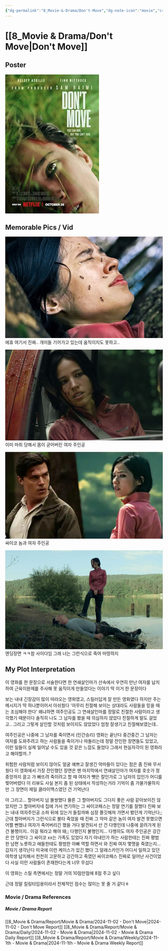 ```yaml
---
{"dg-permalink":"8_Movie-&-Drama/Don't-Move","dg-note-icon":"movie","created-date":"2024-11-02 6:56:12 pm","date":"2024-11-02","type":"movie","tags":["movie","entertainment"],"aliases":null,"poster":"https://m.media-amazon.com/images/M/MV5BZmFlMTMyMzQtNmI4NC00YTcyLTgwOGUtMzc4YjcyNDUyOGY3XkEyXkFqcGc@._V1_SX300.jpg","imdbId":"tt24807110","scoreImdb":"N/A","length":"92 min","genre":"Horror, Thriller","year":"2024","cast":"Kelsey Asbille, Finn Wittrock, Daniel Francis","director":"Brian Netto, Adam Schindler","plot":"It follows a seasoned killer as he injects a grieving woman with a paralytic agent. She must run, fight and hide before her body shuts down.","rating":"⭐⭐⭐","dg-publish":true,"permalink":"/8_Movie-&-Drama/Don't-Move/","dgPassFrontmatter":true,"noteIcon":"movie"}
---
```



# [[8_Movie & Drama/Don't Move\|Don't Move]]
## Poster
![Utilities/Images/80617032b0faf13d5392c8627be111f5_MD5.jpg](/img/user/Utilities/Images/80617032b0faf13d5392c8627be111f5_MD5.jpg)
## Memorable Pics / Vid
![Utilities/Images/Pasted image 20241201170617.jpeg](/img/user/Utilities/Images/Pasted%20image%2020241201170617.jpeg)
에휴 여기서 진짜.. 개미들 기어가고 있는데 움직이지도 못하고..

![Utilities/Images/Pasted image 20241201170413.jpeg](/img/user/Utilities/Images/Pasted%20image%2020241201170413.jpeg)
이미 마취 당해서 몸이 굳어버린 여자 주인공

![Utilities/Images/Pasted image 20241201170454.jpeg](/img/user/Utilities/Images/Pasted%20image%2020241201170454.jpeg)
싸이코 놈과 여자 주인공

![Utilities/Images/Pasted image 20241201170507.jpeg](/img/user/Utilities/Images/Pasted%20image%2020241201170507.jpeg)
엔딩장면 ㅋㅋ참 사이다임
그래 너는 그런식으로 죽어 마땅하지 






## My Plot Interpretation 
이 영화를 한 문장으로 서술한다면
한 연쇄살인마가 산속에서 우연히 만난 여자를 납치하여 근육이완제를 주사해 못 움직이게 만들었다는 이야기 딱 이거 한 문장이다

보는 내내 긴장감이 많이 따라오는 영화였고, 스릴러답게 잘 만든 영화였다
하지만 주는 메시지가 딱 하나뿐이어서 아쉬웠다
'아무리 친절해 보이는 상대라도 사람들을 믿을 때는 조심해야 한다'
왜냐하면 여주인공도 그 연쇄살인마를 정말로 친절한 사람이라고 생각했기 때문이다
솔직히 나도 그 남자를 봤을 때 의심하지 않았다
친절하게 말도 걸었고.. 그리고 그렇게 살인할 것처럼 보이지도 않았었다
엄청 잘생기고 친절해보였는데..

여주인공은 나중에 그 남자를 죽이면서 (인간승리) 영화는 끝난다
중간중간 그 남자는 여자를 도와주려고 하는 사람들을 죽이거나 따돌리는데 정말 잔인한 장면들도 있었고, 이런 일들이 실제 일어날 수도 있을 것 같은 느낌도 들었다
그래서 현실자각이 된 영화라고 해야할까..?

위험한 사람처럼 보이지 않아도 얼굴 예쁘고 잘생긴 악마들이 있다는 점은 좀 진짜 무서웠다
이 영화에서 가장 잔인했던 장면은 맨 마지막에서 연쇄살인마가 여자를 호숫가 정중앙까지 끌고 가 빠뜨려 죽이려고 할 때 여자가 뺏은 칼인가로 그 남자의 입인가 어디를 찢어버렸다
이 리뷰도 사실 본지 좀 된 상태에서 작성하는거라 기억이 좀 가물가물하지만
그 장면이 제일 클라이맥스였던 건 기억난다

아 그리고...
할아버지 넘 불쌍했다
물론 그 할아버지도 그다지 좋은 사람 같아보이진 않았지만
그 할아버지네 집에 가서 연기하는 그 싸이코패스는 정말 연기를 잘했다
진짜 보는 내내 여자주인공 소파 뒤에 있는거 들킬까봐 심장 쫄깃해져 가면서 봤던게 기억난다;;
근데 할아버지가 그런식으로 불타 죽었을 때 진짜 그 악마 같은 놈이 여자 발견 못했으면 
어쩔 뻔했냐
여자가 죽어버리긴 했을 거다 
발견되서 산 건 다행인데
나중에 끌려가게 된건 불행이지..
이걸 뭐라고 해야 돼;;
다행인지 불행인지...
다행히도 여자 주인공은 강간은 안 당한다 
그 싸이코 xx는 가족도 있었다
자기 아내인가 하는 사람한테는 진짜 평범한 남편 노릇하고 애들한테도 평범한 아빠 역할 하면서 와 진짜 여자 몇명을 죽였는지...
갑자기 생각난다
미국에 이런 케이스가 있긴 했다
그 알래스카인가 어디서 일하고 있던 여학생 납치해서 천천히 고문하고 강간하고 죽였던 싸이코패스
진짜로 일어난 사건이었다
사실 이런 사람들이 존재한다는게 너무 무섭다

이 영화는 스릴 측면에서는 정말 거의 10점만점에 8점 주고 싶다 

근데 정말 킬링타임용이라서 전체적인 점수는 많이는 못 줄 거 같다ㅎ




### Movie / Drama References
##### Movie / Drama Report
[[8_Movie & Drama/Report/Movie & Drama/2024-11-02 - Don't Move\|2024-11-02 - Don't Move Report]]
[[8_Movie & Drama/Report/Movie & Drama/Daily/2024-11-02 - Movie & Drama\|2024-11-02 - Movie & Drama Daily Report]]
[[8_Movie & Drama/Report/Movie & Drama/Weekly/2024-11-1th - Movie & Drama\|2024-11-1th - Movie & Drama Weekly Report]]


